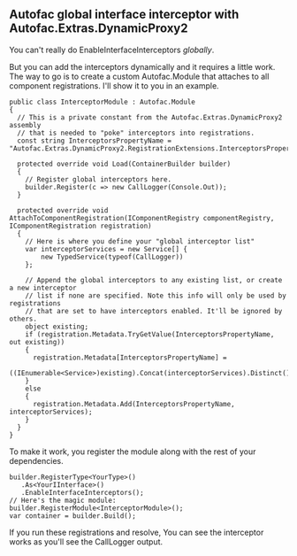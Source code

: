 Autofac global interface interceptor with Autofac.Extras.DynamicProxy2
---

You can't really do EnableInterfaceInterceptors *globally*.

But you can add the interceptors dynamically and it requires a little work. The way to go is to create a custom Autofac.Module that attaches to all component registrations. I'll show it to you in an example.


	public class InterceptorModule : Autofac.Module
	{
	  // This is a private constant from the Autofac.Extras.DynamicProxy2 assembly
	  // that is needed to "poke" interceptors into registrations.
	  const string InterceptorsPropertyName = "Autofac.Extras.DynamicProxy2.RegistrationExtensions.InterceptorsPropertyName";
	
	  protected override void Load(ContainerBuilder builder)
	  {
	    // Register global interceptors here.
	    builder.Register(c => new CallLogger(Console.Out));
	  }
	
	  protected override void AttachToComponentRegistration(IComponentRegistry componentRegistry, IComponentRegistration registration)
	  {
	    // Here is where you define your "global interceptor list"
	    var interceptorServices = new Service[] { 
			new TypedService(typeof(CallLogger)) 
		};
	
	    // Append the global interceptors to any existing list, or create a new interceptor
	    // list if none are specified. Note this info will only be used by registrations
	    // that are set to have interceptors enabled. It'll be ignored by others.
	    object existing;
	    if (registration.Metadata.TryGetValue(InterceptorsPropertyName, out existing))
	    {
	      registration.Metadata[InterceptorsPropertyName] =
	        ((IEnumerable<Service>)existing).Concat(interceptorServices).Distinct();
	    }
	    else
	    {
	      registration.Metadata.Add(InterceptorsPropertyName, interceptorServices);
	    }
	  }
	}

To make it work, you register the module along with the rest of your dependencies. 

	builder.RegisterType<YourType>()
       .As<YourIInterface>()
       .EnableInterfaceInterceptors();
	// Here's the magic module:
	builder.RegisterModule<InterceptorModule>();
	var container = builder.Build();


If you run these registrations and resolve, You can see the interceptor works as you'll see the CallLogger output.
